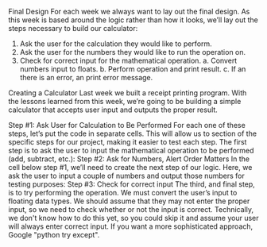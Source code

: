 Final Design
For each week we always want to lay out the final design. As this week is based
around the logic rather than how it looks, we’ll lay out the steps necessary to build our
calculator:
1. Ask the user for the calculation they would like to perform.
2. Ask the user for the numbers they would like to run the operation
on.
3. Check for correct input for the mathematical operation.
a. Convert numbers input to floats.
b. Perform operation and print result.
c. If an there is an error, an print error message.

Creating a Calculator
Last week we built a receipt printing program. With the lessons learned from this
week, we’re going to be building a simple calculator that accepts user input and
outputs the proper result.

Step #1: Ask User for Calculation to Be Performed
For each one of these steps, let’s put the code in separate cells. This will allow us to
section of the specific steps for our project, making it easier to test each step. The first
step is to ask the user to input the mathematical operation to be performed (add,
subtract, etc.):
Step #2: Ask for Numbers, Alert Order Matters
In the cell below step #1, we’ll need to create the next step of our logic. Here, we ask the
user to input a couple of numbers and output those numbers for testing purposes:
Step #3: Check for correct input
The third, and final step, is to try performing the operation. We must convert the user’s
input to floating data types. We should assume that they may not enter the proper input,
so we need to check whether or not the input is correct. Technically, we don't know
how to do this yet, so you could skip it and assume your user will always enter correct
input. If you want a more sophisticated approach, Google "python try except".
